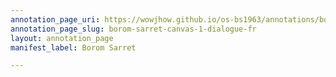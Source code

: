 ```yaml
---
annotation_page_uri: https://wowjhow.github.io/os-bs1963/annotations/borom-sarret-canvas-1-dialogue-fr.json
annotation_page_slug: borom-sarret-canvas-1-dialogue-fr
layout: annotation_page
manifest_label: Borom Sarret

---
```

